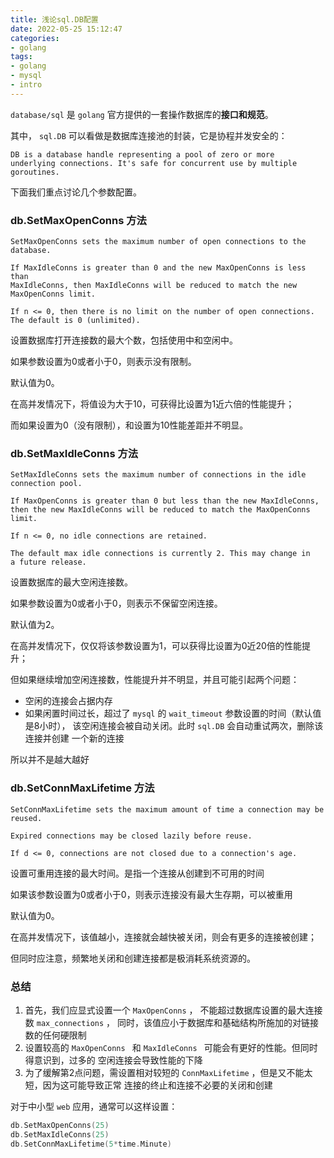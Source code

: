```yaml
---
title: 浅论sql.DB配置
date: 2022-05-25 15:12:47
categories:
- golang
tags:
- golang
- mysql
- intro
---
```


`database/sql` 是 `golang` 官方提供的一套操作数据库的**接口和规范**。

其中， `sql.DB` 可以看做是数据库连接池的封装，它是协程并发安全的：

    DB is a database handle representing a pool of zero or more
    underlying connections. It's safe for concurrent use by multiple
    goroutines.

下面我们重点讨论几个参数配置。

### db.SetMaxOpenConns 方法

    SetMaxOpenConns sets the maximum number of open connections to the database.

    If MaxIdleConns is greater than 0 and the new MaxOpenConns is less than
    MaxIdleConns, then MaxIdleConns will be reduced to match the new
    MaxOpenConns limit.

    If n <= 0, then there is no limit on the number of open connections.
    The default is 0 (unlimited).

设置数据库打开连接数的最大个数，包括使用中和空闲中。

如果参数设置为0或者小于0，则表示没有限制。

默认值为0。

在高并发情况下，将值设为大于10，可获得比设置为1近六倍的性能提升；

而如果设置为0（没有限制），和设置为10性能差距并不明显。

### db.SetMaxIdleConns 方法

    SetMaxIdleConns sets the maximum number of connections in the idle
    connection pool.
    
    If MaxOpenConns is greater than 0 but less than the new MaxIdleConns,
    then the new MaxIdleConns will be reduced to match the MaxOpenConns limit.
    
    If n <= 0, no idle connections are retained.
    
    The default max idle connections is currently 2. This may change in
    a future release.

设置数据库的最大空闲连接数。

如果参数设置为0或者小于0，则表示不保留空闲连接。

默认值为2。

在高并发情况下，仅仅将该参数设置为1，可以获得比设置为0近20倍的性能提升；

但如果继续增加空闲连接数，性能提升并不明显，并且可能引起两个问题：

- 空闲的连接会占据内存
- 如果闲置时间过长，超过了 `mysql` 的 `wait_timeout` 参数设置的时间（默认值是8小时），
  该空闲连接会被自动关闭。此时 `sql.DB` 会自动重试两次，删除该连接并创建 一个新的连接

所以并不是越大越好

### db.SetConnMaxLifetime 方法

    SetConnMaxLifetime sets the maximum amount of time a connection may be reused.

    Expired connections may be closed lazily before reuse.

    If d <= 0, connections are not closed due to a connection's age.

设置可重用连接的最大时间。是指一个连接从创建到不可用的时间

如果该参数设置为0或者小于0，则表示连接没有最大生存期，可以被重用

默认值为0。

在高并发情况下，该值越小，连接就会越快被关闭，则会有更多的连接被创建；

但同时应注意，频繁地关闭和创建连接都是极消耗系统资源的。

### 总结

1. 首先，我们应显式设置一个 `MaxOpenConns` ， 不能超过数据库设置的最大连接数 `max_connections` ，
   同时，该值应小于数据库和基础结构所施加的对链接数的任何硬限制
2. 设置较高的 `MaxOpenConns ` 和 `MaxIdleConns ` 可能会有更好的性能。但同时得意识到，过多的
   空闲连接会导致性能的下降
3. 为了缓解第2点问题，需设置相对较短的 `ConnMaxLifetime` ，但是又不能太短，因为这可能导致正常
   连接的终止和连接不必要的关闭和创建 

对于中小型 `web` 应用，通常可以这样设置：

```go
db.SetMaxOpenConns(25)
db.SetMaxIdleConns(25)
db.SetConnMaxLifetime(5*time.Minute)
```
